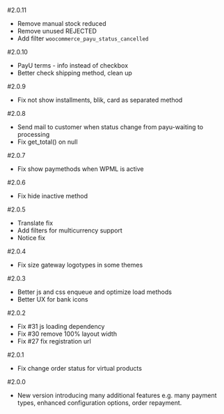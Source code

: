#2.0.11
* Remove manual stock reduced
* Remove unused REJECTED
* Add filter `woocommerce_payu_status_cancelled`

#2.0.10
* PayU terms - info instead of checkbox
* Better check shipping method, clean up

#2.0.9
* Fix not show installments, blik, card as separated method

#2.0.8
* Send mail to customer when status change from payu-waiting to processing
* Fix get_total() on null

#2.0.7
* Fix show paymethods when WPML is active

#2.0.6
* Fix hide inactive method

#2.0.5
* Translate fix
* Add filters for multicurrency support
* Notice fix

#2.0.4
* Fix size gateway logotypes in some themes

#2.0.3
* Better js and css enqueue and optimize load methods
* Better UX for bank icons

#2.0.2
* Fix #31 js loading dependency
* Fix #30 remove 100% layout width
* Fix #27 fix registration url

#2.0.1
* Fix change order status for virtual products

#2.0.0
* New version introducing many additional features e.g. many payment types, enhanced configuration options, order repayment.

